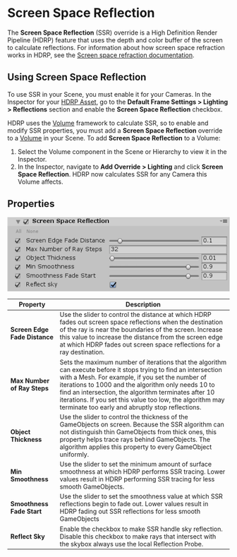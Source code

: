 # Screen Space Reflection

The **Screen Space Reflection** (SSR) override is a High Definition Render Pipeline (HDRP) feature that uses the depth and color buffer of the screen to calculate reflections. For information about how screen space refraction works in HDRP, see the [Screen space refraction documentation](Reflection-in-HDRP.html#ScreenSpaceReflection).

## Using Screen Space Reflection

To use SSR in your Scene, you must enable it for your Cameras. In the Inspector for your [HDRP Asset](HDRP-Asset.html), go to the **Default Frame Settings > Lighting > Reflections** section and enable the **Screen Space Reflection** checkbox.

HDRP uses the [Volume](Volumes.html) framework to calculate SSR, so to enable and modify SSR properties, you must add a **Screen Space Reflection** override to a [Volume](Volumes.html) in your Scene. To add **Screen Space Reflection** to a Volume:

1. Select the Volume component in the Scene or Hierarchy to view it in the Inspector.
2. In the Inspector, navigate to **Add Override > Lighting** and click **Screen Space Reflection**. 
   HDRP now calculates SSR for any Camera this Volume affects.

## Properties

![](Images/Override-ScreenSpaceReflection1.png)

| **Property**                  | **Description**                                              |
| ----------------------------- | ------------------------------------------------------------ |
| **Screen Edge Fade Distance** | Use the slider to control the distance at which HDRP fades out screen space reflections when the destination of the ray is near the boundaries of the screen. Increase this value to increase the distance from the screen edge at which HDRP fades out screen space reflections for a ray destination. |
| **Max Number of Ray Steps**   | Sets the maximum number of iterations that the algorithm can execute before it stops trying to find an intersection with a Mesh. For example, if you set the number of iterations to 1000 and the algorithm only needs 10 to find an intersection, the algorithm terminates after 10 iterations. If you set this value too low, the algorithm may terminate too early and abruptly stop reflections. |
| **Object Thickness**          | Use the slider to control the thickness of the GameObjects on screen. Because the SSR algorithm can not distinguish thin GameObjects from thick ones, this property helps trace rays behind GameObjects. The algorithm applies this property to every GameObject uniformly. |
| **Min Smoothness**            | Use the slider to set the minimum amount of surface smoothness at which HDRP performs SSR tracing. Lower values result in HDRP performing SSR tracing for less smooth GameObjects. |
| **Smoothness Fade Start**     | Use the slider to set the smoothness value at which SSR reflections begin to fade out. Lower values result in HDRP fading out SSR reflections for less smooth GameObjects |
| **Reflect Sky**               | Enable the checkbox to make SSR handle sky reflection. Disable this checkbox to make rays that intersect with the skybox always use the local Reflection Probe. |
